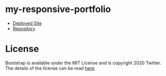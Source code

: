 # my-responsive-portfolio



* [Deployed Site](https://prophetrand.github.io/my-responsive-portfolio/)
* [Repository](https://github.com/prophetrand/my-responsive-portfolio)

# License
Bootstrap is available under the MIT License and is copyright 2020 Twitter. The details of the license can be read [here](https://github.com/twbs/bootstrap/blob/v5.0.0-beta1/LICENSE).